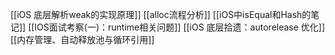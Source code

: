 [[iOS 底层解析weak的实现原理]]
[[alloc流程分析]]
[[iOS中isEqual和Hash的笔记]]
[[IOS面试考察(一)：runtime相关问题]]
[[iOS 底层拾遗：autorelease 优化]]
[[内存管理、自动释放池与循环引用]]